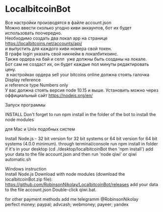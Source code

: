 # LocalbitcoinBot

Все настройки производятся в файле account.json            
Можно ввести сколько угодно киви аккаунтов, бот их будет использовать поочередно.     
Необходимо создать два локал app на странице https://localbitcoins.net/accounts/api/      
и выпустить для каждого киви номера свой токен.       
В графе login указать свой никнейм в локалбиткоинс.          
Также ордера на бай и селл  уже должны быть созданы на локале.           
Бот сам не создаст их, он будет каждые пол минуты редактировать цену.               
 в настройках ордера sell your bitcoins online должна стоять галочка Display reference        
и reference type Numbers only                    
У вас должна стоять версия node 10.15 и выше. Установить можно через оффициальный сайт https://nodejs.org/en/

Запуск программы

INSTALL Don't forget to run npm install in the folder of the bot to install the node modules

для Mac и Unix подобных систем

Install Node.js - 32 bit version for 32 bit systems or 64 bit version for 64 bit systems (4.0.0 minimum).
through terminal/console
run npm install in folder if it's in your desktop (cd ./desktop/localbitcoinBot then 'npm install')
add your data to the file account.json
and then run 'node qiwi' or qiwi automatic.sh
 
Windows instruction  
Install Node.js
Download with node modules (download the localbitcoinBot.zip file): 
https://github.com/RobinsonNikolay/LocalbitcoinBot/releases
add your data to the file account.json
Double-click qiwi.bat.

for other payment methods add me telegramm @RobinsonNikolay  
perfect money; paypal; advcash; webmoney; payeer; yandex
